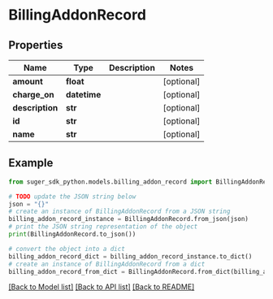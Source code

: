 # BillingAddonRecord


## Properties

Name | Type | Description | Notes
------------ | ------------- | ------------- | -------------
**amount** | **float** |  | [optional] 
**charge_on** | **datetime** |  | [optional] 
**description** | **str** |  | [optional] 
**id** | **str** |  | [optional] 
**name** | **str** |  | [optional] 

## Example

```python
from suger_sdk_python.models.billing_addon_record import BillingAddonRecord

# TODO update the JSON string below
json = "{}"
# create an instance of BillingAddonRecord from a JSON string
billing_addon_record_instance = BillingAddonRecord.from_json(json)
# print the JSON string representation of the object
print(BillingAddonRecord.to_json())

# convert the object into a dict
billing_addon_record_dict = billing_addon_record_instance.to_dict()
# create an instance of BillingAddonRecord from a dict
billing_addon_record_from_dict = BillingAddonRecord.from_dict(billing_addon_record_dict)
```
[[Back to Model list]](../README.md#documentation-for-models) [[Back to API list]](../README.md#documentation-for-api-endpoints) [[Back to README]](../README.md)



